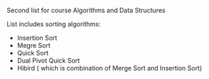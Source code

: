 Second list for course Algorithms and Data Structures

List includes sorting algorithms:

- Insertion Sort
- Megre Sort
- Quick Sort
- Dual Pivot Quick Sort
- Hibird ( which is combination of Merge Sort and Insertion Sort)
